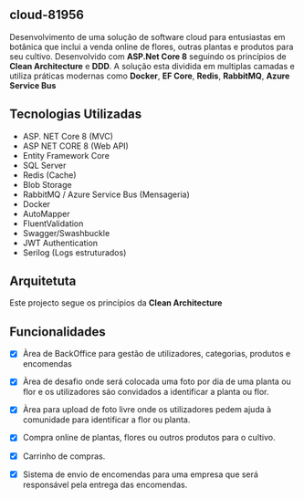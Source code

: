 ## cloud-81956
Desenvolvimento de uma solução de software cloud para entusiastas em botânica que inclui a venda online de flores, outras plantas e produtos para seu cultivo.
Desenvolvido com **ASP.Net Core 8** seguindo os princípios de **Clean Architecture** e **DDD**. A solução esta dividida em multiplas camadas e utiliza práticas modernas como **Docker**, **EF Core**, **Redis**, **RabbitMQ**, **Azure Service Bus**


## Tecnologias Utilizadas

- ASP. NET Core 8 (MVC)
- ASP NET CORE 8 (Web API)
- Entity Framework Core
- SQL Server
- Redis (Cache)
- Blob Storage
- RabbitMQ / Azure Service Bus (Mensageria)
- Docker
- AutoMapper
- FluentValidation
- Swagger/Swashbuckle
- JWT Authentication
- Serilog (Logs estruturados)


## Arquitetuta

Este projecto segue os princípios da **Clean Architecture** 


## Funcionalidades

-[x] Àrea de BackOffice para gestão de utilizadores, categorias, produtos e encomendas
-[x] Àrea de desafio onde será colocada uma foto por dia de uma planta ou flor e os utilizadores sáo convidados a identificar a planta ou flor.
-[x] Àrea para upload de foto livre onde os utilizadores pedem ajuda à comunidade para identificar a flor ou planta.
-[x] Compra online de plantas, flores ou outros produtos para o cultivo.
-[x] Carrinho de compras.
-[x] Sistema de envio de encomendas para uma empresa que será responsável pela entrega das encomendas.

